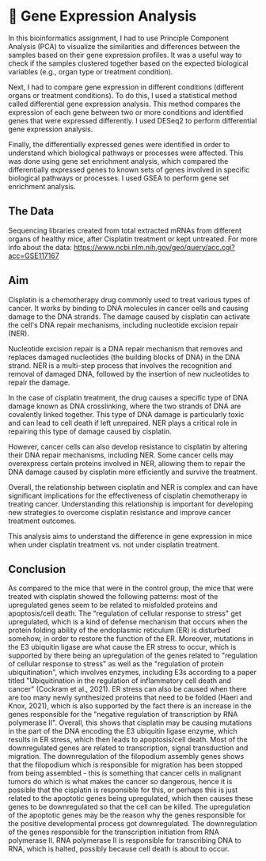 # 🧬 Gene Expression Analysis
In this bioinformatics assignment, I had to use Principle Component Analysis (PCA) to visualize the similarities and differences between the samples based on their gene expression profiles. It was a useful way to check if the samples clustered together based on the expected biological variables (e.g., organ type or treatment condition).

Next, I had to compare gene expression in different conditions (different organs or treatment conditions). To do this, I used a statistical method called differential gene expression analysis. This method compares the expression of each gene between two or more conditions and identified genes that were expressed differently. I used DESeq2 to perform differential gene expression analysis.

Finally, the differentially expressed genes were identified in order to understand which biological pathways or processes were affected. This was done using gene set enrichment analysis, which compared the differentially expressed genes to known sets of genes involved in specific biological pathways or processes. I used GSEA to perform gene set enrichment analysis.

## The Data

Sequencing libraries created from total extracted mRNAs from different organs of healthy mice, after Cisplatin treatment or kept untreated.
For more info about the data: https://www.ncbi.nlm.nih.gov/geo/query/acc.cgi?acc=GSE117167

## Aim
Cisplatin is a chemotherapy drug commonly used to treat various types of cancer. It works by binding to DNA molecules in cancer cells and causing damage to the DNA strands. The damage caused by cisplatin can activate the cell's DNA repair mechanisms, including nucleotide excision repair (NER).

Nucleotide excision repair is a DNA repair mechanism that removes and replaces damaged nucleotides (the building blocks of DNA) in the DNA strand. NER is a multi-step process that involves the recognition and removal of damaged DNA, followed by the insertion of new nucleotides to repair the damage.

In the case of cisplatin treatment, the drug causes a specific type of DNA damage known as DNA crosslinking, where the two strands of DNA are covalently linked together. This type of DNA damage is particularly toxic and can lead to cell death if left unrepaired. NER plays a critical role in repairing this type of damage caused by cisplatin.

However, cancer cells can also develop resistance to cisplatin by altering their DNA repair mechanisms, including NER. Some cancer cells may overexpress certain proteins involved in NER, allowing them to repair the DNA damage caused by cisplatin more efficiently and survive the treatment.

Overall, the relationship between cisplatin and NER is complex and can have significant implications for the effectiveness of cisplatin chemotherapy in treating cancer. Understanding this relationship is important for developing new strategies to overcome cisplatin resistance and improve cancer treatment outcomes.

This analysis aims to understand the difference in gene expression in mice when under cisplatin treatment vs. not under cisplatin treatment.

## Conclusion

As compared to the mice that were in the control group, the mice that were treated with cisplatin showed the following patterns: most of the upregulated genes seem to be related to misfolded proteins and apoptosis/cell death. The "regulation of cellular response to stress" get upregulated, which is a kind of defense mechanism that occurs when the protein folding ability of the endoplasmic reticulum (ER) is disturbed somehow, in order to restore the function of the ER. Moreover, mutations in the E3 ubiquitin ligase are what cause the ER stress to occur, which is supported by there being an upregulation of the genes related to "regulation of cellular response to stress" as well as the "regulation of protein ubiquitination", which involves enzymes, including E3s according to a paper titled "Ubiquitination in the regulation of inflammatory cell death and cancer" (Cockram et al., 2021). ER stress can also be caused when there are too many newly synthesized proteins that need to be folded (Haeri and Knox, 2021), which is also supported by the fact there is an increase in the genes responsible for the "negative regulation of transcription by RNA polymerase II". Overall, this shows that cisplatin may be causing mutations in the part of the DNA encoding the E3 ubiquitin ligase enzyme, which results in ER stress, which then leads to apoptosis/cell death. Most of the downregulated genes are related to transcription, signal transduction and migration. The downregulation of the filopodium assembly genes shows that the filopodium which is responsible for migration has been stopped from being assembled - this is something that cancer cells in malignant tumors do which is what makes the cancer so dangerous, hence it is possible that the cisplatin is responsible for this, or perhaps this is just related to the apoptotic genes being upregulated, which then causes these genes to be downregulated so that the cell can be killed. The upregulation of the apoptotic genes may be the reason why the genes responsible for the positive developmental process got downregulated. The downregulation of the genes responsible for the transcription initiation from RNA polymerase II. RNA polymerase II is responsible for transcribing DNA to RNA, which is halted, possibly because cell death is about to occur.

